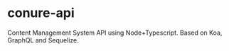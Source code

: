 # conure-api
Content Management System API using Node+Typescript. Based on Koa, GraphQL and Sequelize.
